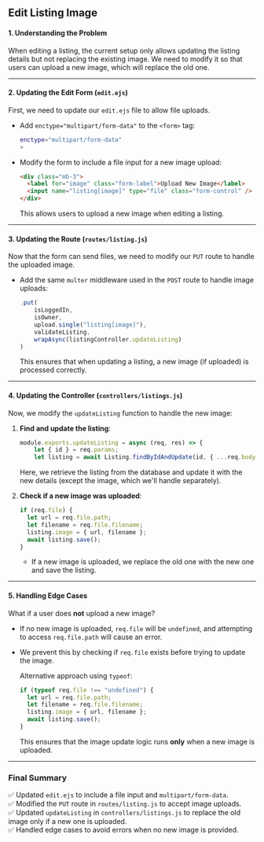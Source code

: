 ## Edit Listing Image

#### **1. Understanding the Problem**

When editing a listing, the current setup only allows updating the listing details but not replacing the existing image. We need to modify it so that users can upload a new image, which will replace the old one.

---

#### **2. Updating the Edit Form (`edit.ejs`)**

First, we need to update our `edit.ejs` file to allow file uploads.

- Add `enctype="multipart/form-data"` to the `<form>` tag:

  ```sh
  enctype="multipart/form-data"
  >
  ```

- Modify the form to include a file input for a new image upload:
  ```html
  <div class="mb-3">
    <label for="image" class="form-label">Upload New Image</label>
    <input name="listing[image]" type="file" class="form-control" />
  </div>
  ```
  This allows users to upload a new image when editing a listing.

---

#### **3. Updating the Route (`routes/listing.js`)**

Now that the form can send files, we need to modify our `PUT` route to handle the uploaded image.

- Add the same `multer` middleware used in the `POST` route to handle image uploads:

  ```js
  .put(
      isLoggedIn,
      isOwner,
      upload.single("listing[image]"),
      validateListing,
      wrapAsync(listingController.updateListing)
  )
  ```

  This ensures that when updating a listing, a new image (if uploaded) is processed correctly.

---

#### **4. Updating the Controller (`controllers/listings.js`)**

Now, we modify the `updateListing` function to handle the new image:

1. **Find and update the listing**:

   ```js
   module.exports.updateListing = async (req, res) => {
       let { id } = req.params;
       let listing = await Listing.findByIdAndUpdate(id, { ...req.body.listing });
   ```

   Here, we retrieve the listing from the database and update it with the new details (except the image, which we'll handle separately).

2. **Check if a new image was uploaded**:

   ```js
   if (req.file) {
     let url = req.file.path;
     let filename = req.file.filename;
     listing.image = { url, filename };
     await listing.save();
   }
   ```

   - If a new image is uploaded, we replace the old one with the new one and save the listing.

---

#### **5. Handling Edge Cases**

What if a user does **not** upload a new image?

- If no new image is uploaded, `req.file` will be `undefined`, and attempting to access `req.file.path` will cause an error.
- We prevent this by checking if `req.file` exists before trying to update the image.

  Alternative approach using `typeof`:

  ```js
  if (typeof req.file !== "undefined") {
    let url = req.file.path;
    let filename = req.file.filename;
    listing.image = { url, filename };
    await listing.save();
  }
  ```

  This ensures that the image update logic runs **only** when a new image is uploaded.

---

### **Final Summary**

✅ Updated `edit.ejs` to include a file input and `multipart/form-data`.  
✅ Modified the `PUT` route in `routes/listing.js` to accept image uploads.  
✅ Updated `updateListing` in `controllers/listings.js` to replace the old image only if a new one is uploaded.  
✅ Handled edge cases to avoid errors when no new image is provided.
